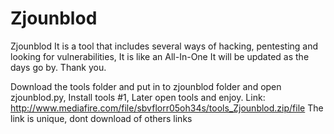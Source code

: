 # Zjounblod
Zjounblod It is a tool that includes several ways of hacking, pentesting and looking for vulnerabilities, It is like an All-In-One It will be updated as the days go by. Thank you.


Download the tools folder and put in to zjounblod folder and open zjounblod.py, Install tools #1, Later open tools and enjoy.
Link: http://www.mediafire.com/file/sbvflorr05oh34s/tools_Zjounblod.zip/file
The link is unique, dont download of others links


